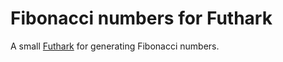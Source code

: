 # Fibonacci numbers for Futhark

A small [Futhark](https://futhark-lang.org) for generating Fibonacci numbers.

